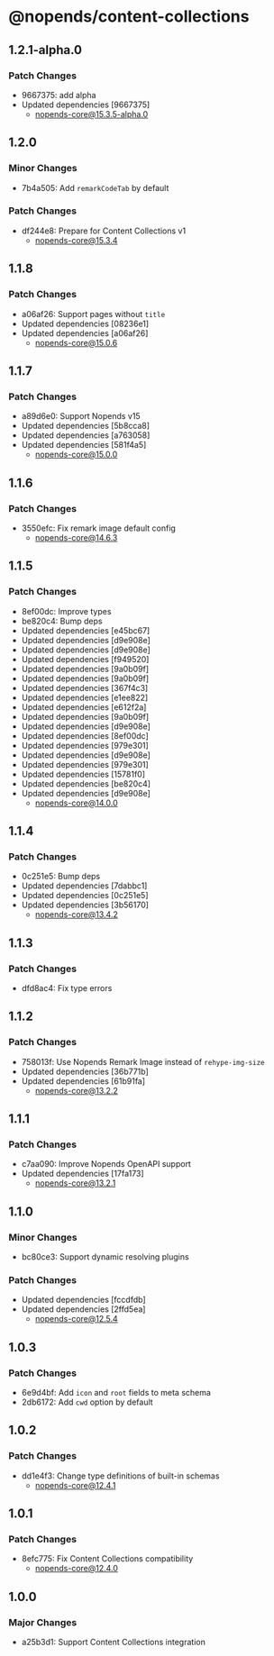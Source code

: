 # @nopends/content-collections

## 1.2.1-alpha.0

### Patch Changes

- 9667375: add alpha
- Updated dependencies [9667375]
  - nopends-core@15.3.5-alpha.0

## 1.2.0

### Minor Changes

- 7b4a505: Add `remarkCodeTab` by default

### Patch Changes

- df244e8: Prepare for Content Collections v1
  - nopends-core@15.3.4

## 1.1.8

### Patch Changes

- a06af26: Support pages without `title`
- Updated dependencies [08236e1]
- Updated dependencies [a06af26]
  - nopends-core@15.0.6

## 1.1.7

### Patch Changes

- a89d6e0: Support Nopends v15
- Updated dependencies [5b8cca8]
- Updated dependencies [a763058]
- Updated dependencies [581f4a5]
  - nopends-core@15.0.0

## 1.1.6

### Patch Changes

- 3550efc: Fix remark image default config
  - nopends-core@14.6.3

## 1.1.5

### Patch Changes

- 8ef00dc: Improve types
- be820c4: Bump deps
- Updated dependencies [e45bc67]
- Updated dependencies [d9e908e]
- Updated dependencies [d9e908e]
- Updated dependencies [f949520]
- Updated dependencies [9a0b09f]
- Updated dependencies [9a0b09f]
- Updated dependencies [367f4c3]
- Updated dependencies [e1ee822]
- Updated dependencies [e612f2a]
- Updated dependencies [9a0b09f]
- Updated dependencies [d9e908e]
- Updated dependencies [8ef00dc]
- Updated dependencies [979e301]
- Updated dependencies [d9e908e]
- Updated dependencies [979e301]
- Updated dependencies [15781f0]
- Updated dependencies [be820c4]
- Updated dependencies [d9e908e]
  - nopends-core@14.0.0

## 1.1.4

### Patch Changes

- 0c251e5: Bump deps
- Updated dependencies [7dabbc1]
- Updated dependencies [0c251e5]
- Updated dependencies [3b56170]
  - nopends-core@13.4.2

## 1.1.3

### Patch Changes

- dfd8ac4: Fix type errors

## 1.1.2

### Patch Changes

- 758013f: Use Nopends Remark Image instead of `rehype-img-size`
- Updated dependencies [36b771b]
- Updated dependencies [61b91fa]
  - nopends-core@13.2.2

## 1.1.1

### Patch Changes

- c7aa090: Improve Nopends OpenAPI support
- Updated dependencies [17fa173]
  - nopends-core@13.2.1

## 1.1.0

### Minor Changes

- bc80ce3: Support dynamic resolving plugins

### Patch Changes

- Updated dependencies [fccdfdb]
- Updated dependencies [2ffd5ea]
  - nopends-core@12.5.4

## 1.0.3

### Patch Changes

- 6e9d4bf: Add `icon` and `root` fields to meta schema
- 2db6172: Add `cwd` option by default

## 1.0.2

### Patch Changes

- dd1e4f3: Change type definitions of built-in schemas
  - nopends-core@12.4.1

## 1.0.1

### Patch Changes

- 8efc775: Fix Content Collections compatibility
  - nopends-core@12.4.0

## 1.0.0

### Major Changes

- a25b3d1: Support Content Collections integration
